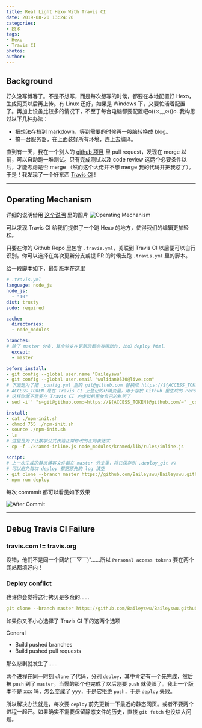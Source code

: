 ```yaml
---
title: Real Light Hexo With Travis CI
date: 2019-08-20 13:24:20
categories:
- 技术
tags:
- Hexo
- Travis CI
photos:
author:
---
```


## Background

好久没写博客了。不是不想写，而是每次想写的时候，都要在本地配置好 Hexo，生成网页以后再上传。有 Linux 还好，如果是 Windows 下，又要忙活着配置了。再加上设备比较多的情况下，不至于每台电脑都要配置吧o((⊙﹏⊙))o. 我构思过以下几种办法：

- 把想法存档到 markdown，等到需要的时候再一股脑转换成 blog。
- 搞一台服务器，在上面装好所有环境，连上去编译。

直到有一天，我在一个别人的 [github 项目](https://github.com/AlekSi/gocoverutil/pull/6#issuecomment-521541893) 里 pull request，发现在 merge 以前，可以自动跑一堆测试。只有完成测试以及 code review 这两个必要条件以后，才能考虑是否 merge （然而这个大佬并不想 merge 我的代码并把我怼了）。于是！我发现了一个好东西 [Travis CI](https://travis-ci.com/) !


---

## Operating Mechanism 

详细的说明借用 [这个说明](https://github.com/gymgle/g2ex.github.io/blob/d105dc258a9184b667578d9196c223a567fe2269/source/_posts/2019-06-28-hexo-with-travis-ci.md) 里的图片 ![Operating Mechanism](operating.png)

可以发现 Travis CI 给我们提供了一个跑 Hexo 的地方，使得我们的编辑更加轻松。

只要在你的 Github Repo 里包含 `.travis.yml`，关联到 Travis CI 以后便可以自行识别。你可以选择在每次更新分支或提 PR 的时候去跑 `.travis.yml` 里的脚本。

给一段脚本如下，最新版本在[这里](https://github.com/Baileyswu/Baileyswu.github.io/blob/blog_source/.travis.yml)
```yml
# .travis.yml
language: node_js
node_js:
  - "10"
dist: trusty
sudo: required

cache:
  directories:
  - node_modules

branches:
# 除了 master 分支，其余分支在更新后都会有所动作，比如 deploy html.
  except:
  - master

before_install:
- git config --global user.name "Baileyswu"
- git config --global user.email "wulidan0530@live.com"
# 下面是为了把 _config.yml 里的 git@github.com 替换成 https://${ACCESS_TOKEN}@github.com/
# ACCESS_TOKEN 是在 Travis CI 上登记的环境变量，用于存放 Github 里生成的 Personal access tokens
# 这样你就不需要在 Travis CI 的虚拟机里放自己的私钥了
- sed -i'' "s~git@github.com:~https://${ACCESS_TOKEN}@github.com/~" _config.yml

install:
- cat ./npm-init.sh
- chmod 755 ./npm-init.sh
- source ./npm-init.sh
- ls
# 这里是为了让数学公式表达正常修改的正则表达式
- cp -f ./kramed-inline.js node_modules/kramed/lib/rules/inline.js

script:
# 上一次生成的静态博客文件都在 master 分支里，将它保存到 .deploy_git 内
# 可以避免每次 deploy 都把原先的 log 清空
- git clone --branch master https://github.com/Baileyswu/Baileyswu.github.io.git .deploy_git
- npm run deploy
```

每次 commmit 都可以看见如下效果

![After Commit](commit-log.png)

---

## Debug Travis CI Failure

### travis.com != travis.org
没错，他们不是同一个网站(￣▽￣)"……所以 `Personal access tokens` 要在两个网站都填好内！

### Deploy conflict
也许你会觉得这行拷贝是多余的……
```yml
git clone --branch master https://github.com/Baileyswu/Baileyswu.github.io.git .deploy_git
```

如果你又不小心选择了 Travis CI 下的这两个选项

General
- Build pushed branches   
- Build pushed pull requests  

那么悲剧就发生了……

两个进程在同一时刻 `clone` 了代码，分别 `deploy`，其中肯定有一个先完成，然后被 `push` 到了 `master`。当慢的那个也完成了以后刚要 `push` 就傻眼了。我上一个版本不是 xxx 吗，怎么变成了 yyy，于是它拒绝 `push`，于是 `deploy` 失败。

所以解决办法就是，每次要 `deploy` 前先更新一下最近的静态网页。或者不要两个进程一起开。如果确实不需要保留静态文件的历史，直接 `git fetch` 也没啥大问题。